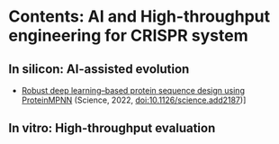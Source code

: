 # Contents: AI and High-throughput engineering for CRISPR system

## In silicon: AI-assisted evolution

* [Robust deep learning–based protein sequence design using ProteinMPNN](AI_Protein/Paper_1.md) (Science, 2022, [doi:10.1126/science.add2187](https://www.science.org/doi/10.1126/science.add2187))]

## In vitro: High-throughput evaluation
